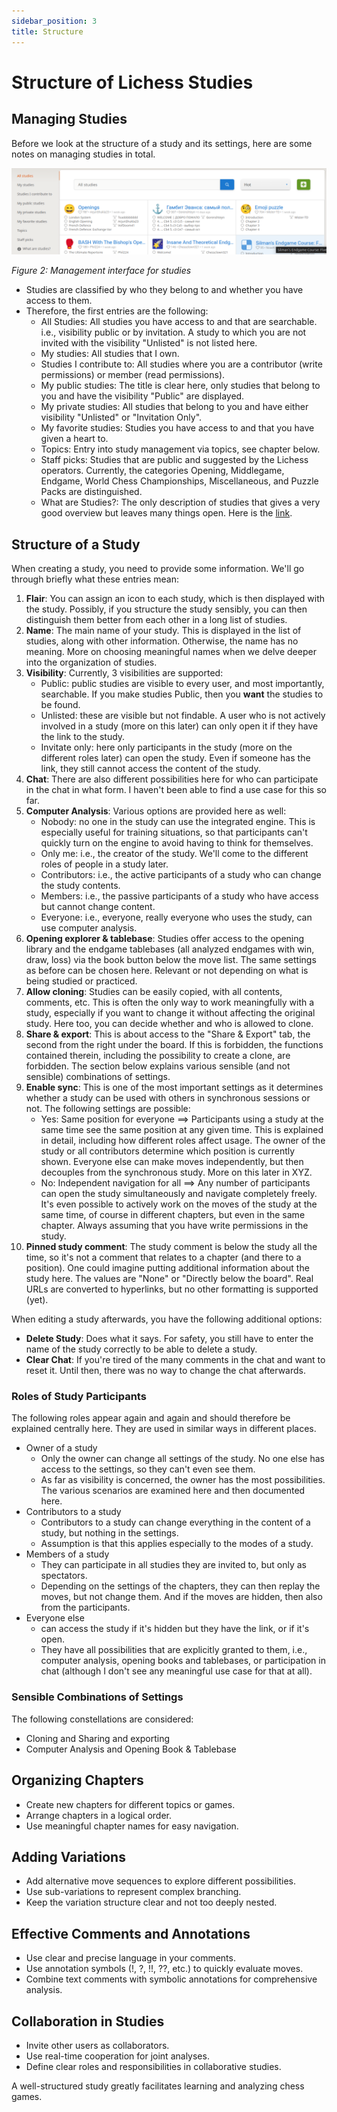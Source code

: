```yaml
---
sidebar_position: 3
title: Structure
---
```

# Structure of Lichess Studies

## Managing Studies

Before we look at the structure of a study and its settings, here are some notes on managing studies in total.

![Managing Lichess Studies](images/02_studies-overview.png "Managing Lichess Studies")

*Figure 2: Management interface for studies*

* Studies are classified by who they belong to and whether you have access to them.
* Therefore, the first entries are the following:
  * All Studies: All studies you have access to and that are searchable. i.e., visibility public or by invitation. A study to which you are not invited with the visibility "Unlisted" is not listed here.
  * My studies: All studies that I own.
  * Studies I contribute to: All studies where you are a contributor (write permissions) or member (read permissions).
  * My public studies: The title is clear here, only studies that belong to you and have the visibility "Public" are displayed.
  * My private studies: All studies that belong to you and have either visibility "Unlisted" or "Invitation Only".
  * My favorite studies: Studies you have access to and that you have given a heart to.
  * Topics: Entry into study management via topics, see chapter below.
  * Staff picks: Studies that are public and suggested by the Lichess operators. Currently, the categories Opening, Middlegame, Endgame, World Chess Championships, Miscellaneous, and Puzzle Packs are distinguished.
  * What are Studies?: The only description of studies that gives a very good overview but leaves many things open. Here is the [link](https://lichess.org/@/lichess/blog/study-chess-the-lichess-way/V0KrLSkA).

## Structure of a Study

When creating a study, you need to provide some information. We'll go through briefly what these entries mean:

1. **Flair**: You can assign an icon to each study, which is then displayed with the study. Possibly, if you structure the study sensibly, you can then distinguish them better from each other in a long list of studies.
1. **Name**: The main name of your study. This is displayed in the list of studies, along with other information. Otherwise, the name has no meaning. More on choosing meaningful names when we delve deeper into the organization of studies.
2. **Visibility**: Currently, 3 visibilities are supported:
    * Public: public studies are visible to every user, and most importantly, searchable. If you make studies Public, then you **want** the studies to be found.
    * Unlisted: these are visible but not findable. A user who is not actively involved in a study (more on this later) can only open it if they have the link to the study.
    * Invitate only: here only participants in the study (more on the different roles later) can open the study. Even if someone has the link, they still cannot access the content of the study.
3. **Chat**: There are also different possibilities here for who can participate in the chat in what form. I haven't been able to find a use case for this so far.
3. **Computer Analysis**: Various options are provided here as well:
    * Nobody: no one in the study can use the integrated engine. This is especially useful for training situations, so that participants can't quickly turn on the engine to avoid having to think for themselves.
    * Only me: i.e., the creator of the study. We'll come to the different roles of people in a study later.
    * Contributors: i.e., the active participants of a study who can change the study contents.
    * Members: i.e., the passive participants of a study who have access but cannot change content.
    * Everyone: i.e., everyone, really everyone who uses the study, can use computer analysis.
3. **Opening explorer & tablebase**: Studies offer access to the opening library and the endgame tablebases (all analyzed endgames with win, draw, loss) via the book button below the move list. The same settings as before can be chosen here. Relevant or not depending on what is being studied or practiced.
4. **Allow cloning**: Studies can be easily copied, with all contents, comments, etc. This is often the only way to work meaningfully with a study, especially if you want to change it without affecting the original study. Here too, you can decide whether and who is allowed to clone.
5. **Share & export**: This is about access to the "Share & Export" tab, the second from the right under the board. If this is forbidden, the functions contained therein, including the possibility to create a clone, are forbidden. The section below explains various sensible (and not sensible) combinations of settings.
6. **Enable sync**: This is one of the most important settings as it determines whether a study can be used with others in synchronous sessions or not. The following settings are possible:
    * Yes: Same position for everyone ==> Participants using a study at the same time see the same position at any given time. This is explained in detail, including how different roles affect usage. The owner of the study or all contributors determine which position is currently shown. Everyone else can make moves independently, but then decouples from the synchronous study. More on this later in XYZ.
    * No: Independent navigation for all ==> Any number of participants can open the study simultaneously and navigate completely freely. It's even possible to actively work on the moves of the study at the same time, of course in different chapters, but even in the same chapter. Always assuming that you have write permissions in the study.
7. **Pinned study comment**: The study comment is below the study all the time, so it's not a comment that relates to a chapter (and there to a position). One could imagine putting additional information about the study here. The values are "None" or "Directly below the board". Real URLs are converted to hyperlinks, but no other formatting is supported (yet).

When editing a study afterwards, you have the following additional options:

* **Delete Study**: Does what it says. For safety, you still have to enter the name of the study correctly to be able to delete a study.
* **Clear Chat**: If you're tired of the many comments in the chat and want to reset it. Until then, there was no way to change the chat afterwards.

### Roles of Study Participants

The following roles appear again and again and should therefore be explained centrally here. They are used in similar ways in different places.

* Owner of a study
  * Only the owner can change all settings of the study. No one else has access to the settings, so they can't even see them.
  * As far as visibility is concerned, the owner has the most possibilities. The various scenarios are examined here and then documented here.
* Contributors to a study
  * Contributors to a study can change everything in the content of a study, but nothing in the settings.
  * Assumption is that this applies especially to the modes of a study.
* Members of a study
  * They can participate in all studies they are invited to, but only as spectators.
  * Depending on the settings of the chapters, they can then replay the moves, but not change them. And if the moves are hidden, then also from the participants.
* Everyone else
  * can access the study if it's hidden but they have the link, or if it's open.
  * They have all possibilities that are explicitly granted to them, i.e., computer analysis, opening books and tablebases, or participation in chat (although I don't see any meaningful use case for that at all).

### Sensible Combinations of Settings

The following constellations are considered:

* Cloning and Sharing and exporting
* Computer Analysis and Opening Book & Tablebase

## Organizing Chapters

- Create new chapters for different topics or games.
- Arrange chapters in a logical order.
- Use meaningful chapter names for easy navigation.

## Adding Variations

- Add alternative move sequences to explore different possibilities.
- Use sub-variations to represent complex branching.
- Keep the variation structure clear and not too deeply nested.

## Effective Comments and Annotations

- Use clear and precise language in your comments.
- Use annotation symbols (!, ?, !!, ??, etc.) to quickly evaluate moves.
- Combine text comments with symbolic annotations for comprehensive analysis.

## Collaboration in Studies

- Invite other users as collaborators.
- Use real-time cooperation for joint analyses.
- Define clear roles and responsibilities in collaborative studies.

A well-structured study greatly facilitates learning and analyzing chess games.
